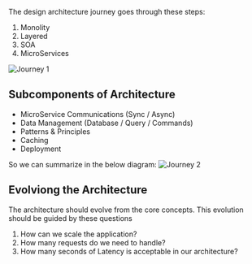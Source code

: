 The design architecture journey goes through these steps:

1. Monolity
2. Layered
3. SOA
4. MicroServices

![Journey 1](https://raw.githubusercontent.com/mehmetozkaya/Design-Microservices-Architecture-with-Patterns-Principles/main/S1-Introduction/L4-Design%20Architecture%20Journey/Journey1.png)

## Subcomponents of Architecture
- MicroService Communications (Sync / Async)
- Data Management (Database / Query / Commands)
- Patterns & Principles
- Caching
- Deployment

So we can summarize in the below diagram:
![Journey 2](https://raw.githubusercontent.com/mehmetozkaya/Design-Microservices-Architecture-with-Patterns-Principles/main/S1-Introduction/L4-Design%20Architecture%20Journey/Journey2.png)

## Evolviong the Architecture
The architecture should evolve from the core concepts. This evolution should be guided by these questions
1. How can we scale the application?
2. How many requests do we need to handle?
3. How many seconds of Latency is acceptable in our architecture?


